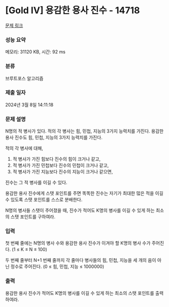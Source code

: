 # [Gold IV] 용감한 용사 진수 - 14718 

[문제 링크](https://www.acmicpc.net/problem/14718) 

### 성능 요약

메모리: 31120 KB, 시간: 92 ms

### 분류

브루트포스 알고리즘

### 제출 일자

2024년 3월 8일 14:11:18

### 문제 설명

<p>N명의 적 병사가 있다. 적의 각 병사는 힘, 민첩, 지능의 3가지 능력치를 가진다. 용감한 용사 진수도 힘, 민첩, 지능의 3가지 능력치를 가진다.</p>

<p>적의 각 병사에 대해,</p>

<ol>
	<li>적 병사가 가진 힘보다 진수의 힘이 크거나 같고,</li>
	<li>적 병사가 가진 민첩보다 진수의 민첩이 크거나 같고,</li>
	<li>적 병사가 가진 지능보다 진수의 지능이 크거나 같으면,</li>
</ol>

<p>진수는 그 적 병사를 이길 수 있다.</p>

<p>용감한 용사 진수에게 스탯 포인트를 주면 똑똑한 진수는 자기가 최대한 많은 적을 이길 수 있도록 스탯 포인트를 스스로 분배한다.</p>

<p>N명의 병사들 스탯이 주어졌을 때, 진수가 적어도 K명의 병사를 이길 수 있게 하는 최소의 스탯 포인트를 구하여라.</p>

### 입력 

 <p>첫 번째 줄에는 N명의 병사 수와 용감한 용사 진수가 이겨야 할 K명의 병사 수가 주어진다. (1 ≤ K ≤ N ≤ 100)</p>

<p>두 번째 줄부터 N+1 번째 줄까지 각 줄마다 병사들의 힘, 민첩, 지능을 세 개의 음이 아닌 정수로 주어진다. (0 ≤ 힘, 민첩, 지능 ≤ 1000000)</p>

### 출력 

 <p>용감한 용사 진수가 적어도 K명의 병사를 이길 수 있게 하는 최소의 스탯 포인트를 출력하여라.</p>

